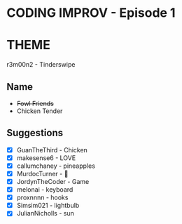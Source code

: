 # CODING IMPROV - Episode 1

# THEME
r3m00n2 - Tinderswipe

## Name

* ~~Fowl Friends~~
* Chicken Tender

## Suggestions
- [x] GuanTheThird - Chicken
- [x] makesense6 - LOVE
- [x] callumchaney - pineapples
- [x] MurdocTurner - 🐲
- [x] JordynTheCoder - Game
- [x] melonai - keyboard
- [x] proxnnnn - hooks
- [x] Simsim021 - lightbulb
- [x] JulianNicholls - sun
